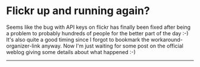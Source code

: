 # Flickr up and running again?

Seems like the bug with API keys on flickr has finally been fixed after being a problem to probably hundreds of people for the better part of the day :-) It's also quite a good timing since I forgot to bookmark the workaround-organizer-link anyway. Now I'm just waiting for some post on the official weblog giving some details about what happened :-)

-------------------------------

